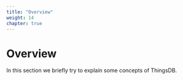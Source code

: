 ```yaml
---
title: "Overview"
weight: 14
chapter: true
---
```


# Overview

In this section we briefly try to explain some concepts of ThingsDB.

